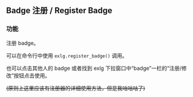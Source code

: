 ## Badge 注册 / Register Badge

### 功能
注册 badge。

可以在命令行中使用 `exlg.register_badge()` 调用。

也可以点击其他人的 badge 或者找到 exlg 下拉窗口中“badge”一栏的“注册/修改”按钮点击使用。

~~(原则上这里应该有注册器的详细使用方法，但是我咕咕咕了)~~